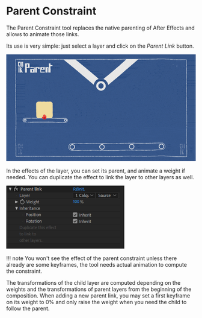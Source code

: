 # Parent Constraint

The Parent Constraint tool replaces the native parenting of After Effects and allows to animate those links.

Its use is very simple: just select a layer and click on the *Parent Link* button.

![Parent Animation](img/examples/parent-2.gif)

In the effects of the layer, you can set its parent, and animate a weight if needed. You can duplicate the effect to link the layer to other layers as well.

![](img/duik-screenshots/S-Rigging/S-Rigging-Constraints/ParentConstraint-effect.PNG)

!!! note
    You won't see the effect of the parent constraint unless there already are some keyframes, the tool needs actual animation to compute the constraint.

The transformations of the child layer are computed depending on the weights and the transformations of parent layers from the beginning of the composition. When adding a new parent link, you may set a first keyframe on its weight to 0% and only raise the weight when you need the child to follow the parent.
